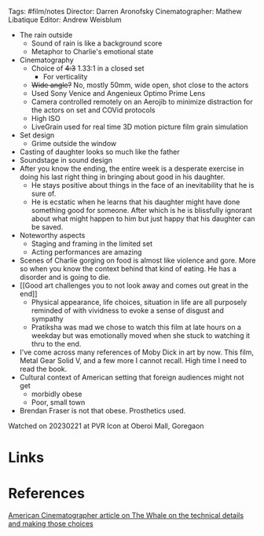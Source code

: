 Tags: #film/notes 
Director: Darren Aronofsky
Cinematographer: Mathew Libatique
Editor: Andrew Weisblum

- The rain outside
	- Sound of rain is like a background score
	- Metaphor to Charlie's emotional state
- Cinematography
	- Choice of ~~4:3~~  1.33:1 in a closed set
		- For verticality
	- ~~Wide angle?~~ No, mostly 50mm, wide open, shot close to the actors
	- Used Sony Venice and Angenieux Optimo Prime Lens 
	- Camera controlled remotely on an Aerojib to minimize distraction for the actors on set and COVid protocols 
	- High ISO
	- LiveGrain used for real time 3D motion picture film grain simulation
- Set design 
	- Grime outside the window
- Casting of daughter looks so much like the father 
- Soundstage in sound design
- After you know the ending, the entire week is a desperate exercise in doing his last right thing in bringing about good in his daughter. 
	- He stays positive about things in the face of an inevitability that he is sure of. 
	- He is ecstatic when he learns that his daughter might have done something good for someone. After which is he is blissfully ignorant about what might happen to him but just happy that his daughter can be saved. 
- Noteworthy aspects 
	- Staging and framing in the limited set
	- Acting performances are amazing 
- Scenes of Charlie gorging on food is almost like violence and gore. More so when you know the context behind that kind of eating. He has a disorder and is going to die.  
- [[Good art challenges you to not look away and comes out great in the end]]
	- Physical appearance, life choices, situation in life are all purposely reminded of with vividness to evoke a sense of disgust and sympathy 
	- Pratiksha was mad we chose to watch this film at late hours on a weekday but was emotionally moved when she stuck to watching it thru to the end. 
- I've come across many references of Moby Dick in art by now. This film, Metal Gear Solid V, and a few more I cannot recall. High time I need to read the book. 
- Cultural context of American setting that foreign audiences might not get
	- morbidly obese 
	- Poor, small town
- Brendan Fraser is not that obese. Prosthetics used. 



Watched on 20230221 at PVR Icon at Oberoi Mall, Goregaon

# Links

# References
[American Cinematographer article on The Whale on the technical details and making those choices](https://theasc.com/articles/the-whale)